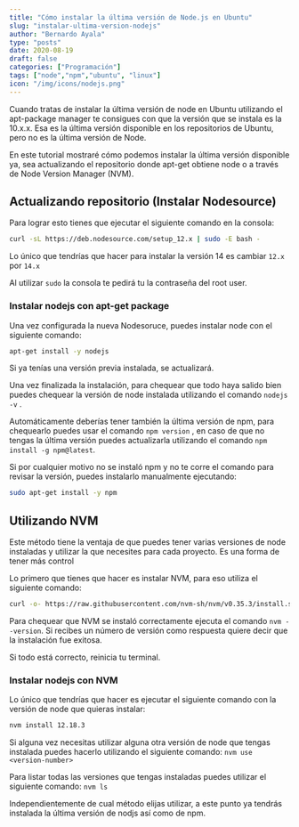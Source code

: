 ```yaml
---
title: "Cómo instalar la última versión de Node.js en Ubuntu"
slug: "instalar-ultima-version-nodejs"
author: "Bernardo Ayala"
type: "posts"
date: 2020-08-19
draft: false
categories: ["Programación"]
tags: ["node","npm","ubuntu", "linux"]
icon: "/img/icons/nodejs.png"
---
```

Cuando tratas de instalar la última versión de node en Ubuntu utilizando el apt-package manager te consigues con que la versión que se instala es la 10.x.x. Esa es la última versión disponible en los repositorios de Ubuntu, pero no es la última versión de Node.

En este tutorial mostraré cómo podemos instalar la última versión disponible ya, sea actualizando el repositorio donde apt-get obtiene node o a través de Node Version Manager (NVM).

## Actualizando repositorio (Instalar Nodesource)

Para lograr esto tienes que ejecutar el siguiente comando en la consola:

```bash
curl -sL https://deb.nodesource.com/setup_12.x | sudo -E bash -
```

Lo único que tendrías que hacer para instalar la versión 14 es cambiar `12.x` por `14.x`

Al utilizar `sudo` la consola te pedirá tu la contraseña del root user.

### Instalar nodejs con apt-get package

Una vez configurada la nueva Nodesoruce, puedes instalar node con el siguiente comando:

```bash
apt-get install -y nodejs
```

Si ya tenías una versión previa instalada, se actualizará.

Una vez finalizada la instalación, para chequear que todo haya salido bien puedes chequear la versión de node instalada utilizando el comando `nodejs -v` .

Automáticamente deberías tener también la última versión de npm, para chequearlo puedes usar el comando `npm version` , en caso de que no tengas la última versión puedes actualizarla utilizando el comando `npm install -g npm@latest`.

Si por cualquier motivo no se instaló npm y no te corre el comando para revisar la versión, puedes instalarlo manualmente ejecutando:

```bash
sudo apt-get install -y npm
```

## Utilizando NVM

Este método tiene la ventaja de que puedes tener varias versiones de node instaladas y utilizar la que necesites para cada proyecto. Es una forma de tener más control

Lo primero que tienes que hacer es instalar NVM, para eso utiliza el siguiente comando:

```bash
curl -o- https://raw.githubusercontent.com/nvm-sh/nvm/v0.35.3/install.sh | bash
```

Para chequear que NVM se instaló correctamente ejecuta el comando `nvm --version`. Si recibes un número de versión como respuesta quiere decir que la instalación fue exitosa.

Si todo está correcto, reinicia tu terminal.

### Instalar nodejs con NVM

Lo único que tendrías que hacer es ejecutar el siguiente comando con la versión de node que quieras instalar:

```bash
nvm install 12.18.3
```

Si alguna vez necesitas utilizar alguna otra versión de node que tengas instalada puedes hacerlo utilizando el siguiente comando: `nvm use <version-number>`

Para listar todas las versiones que tengas instaladas puedes utilizar el siguiente comando: `nvm ls`

Independientemente de cual método elijas utilizar, a este punto ya tendrás instalada la última versión de nodjs así como de npm.